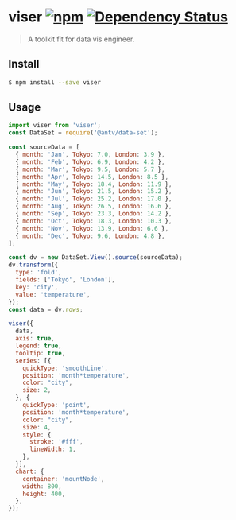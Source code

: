# viser [![npm](https://img.shields.io/npm/v/viser.svg)](https://www.npmjs.com/package/viser) [![Dependency Status](https://david-dm.org/viserjs/viser.svg?path=packages/viser)](https://david-dm.org/viserjs/viser.svg?path=packages/viser)

> A toolkit fit for data vis engineer.

## Install

```sh
$ npm install --save viser
```

## Usage

```jsx
import viser from 'viser';
const DataSet = require('@antv/data-set');

const sourceData = [
  { month: 'Jan', Tokyo: 7.0, London: 3.9 },
  { month: 'Feb', Tokyo: 6.9, London: 4.2 },
  { month: 'Mar', Tokyo: 9.5, London: 5.7 },
  { month: 'Apr', Tokyo: 14.5, London: 8.5 },
  { month: 'May', Tokyo: 18.4, London: 11.9 },
  { month: 'Jun', Tokyo: 21.5, London: 15.2 },
  { month: 'Jul', Tokyo: 25.2, London: 17.0 },
  { month: 'Aug', Tokyo: 26.5, London: 16.6 },
  { month: 'Sep', Tokyo: 23.3, London: 14.2 },
  { month: 'Oct', Tokyo: 18.3, London: 10.3 },
  { month: 'Nov', Tokyo: 13.9, London: 6.6 },
  { month: 'Dec', Tokyo: 9.6, London: 4.8 },
];

const dv = new DataSet.View().source(sourceData);
dv.transform({
  type: 'fold',
  fields: ['Tokyo', 'London'],
  key: 'city',
  value: 'temperature',
});
const data = dv.rows;

viser({
  data,
  axis: true,
  legend: true,
  tooltip: true,
  series: [{
    quickType: 'smoothLine',
    position: 'month*temperature',
    color: "city",
    size: 2,
  }, {
    quickType: 'point',
    position: 'month*temperature',
    color: "city",
    size: 4,
    style: {
      stroke: '#fff',
      lineWidth: 1,
    },
  }],
  chart: {
    container: 'mountNode',
    width: 800,
    height: 400,
  },
});
```
